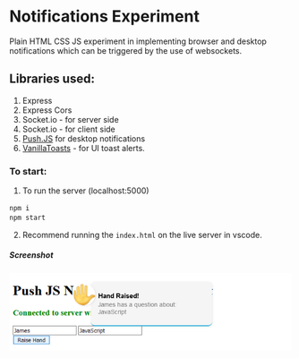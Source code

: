 # Notifications Experiment

Plain HTML CSS JS experiment in implementing browser and desktop notifications which can be triggered by the use of websockets.

## Libraries used:

1. Express
2. Express Cors
3. Socket.io - for server side
4. Socket.io - for client side
5. [Push.JS](https://pushjs.org/) for desktop notifications
6. [VanillaToasts](https://github.com/AlexKvazos/VanillaToasts) - for UI toast alerts.

### To start:

1. To run the server (localhost:5000)

```javascript
npm i
npm start
```

2. Recommend running the `index.html` on the live server in vscode.

##### Screenshot

![screenshot](./images/screenshot.png "screenshot")

